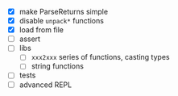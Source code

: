 - [x] make ParseReturns simple
- [x] disable `unpack*` functions
- [x] load from file
- [ ] assert
- [ ] libs
  - [ ] `xxx2xxx` series of functions, casting types
  - [ ] string functions
- [ ] tests
- [ ] advanced REPL